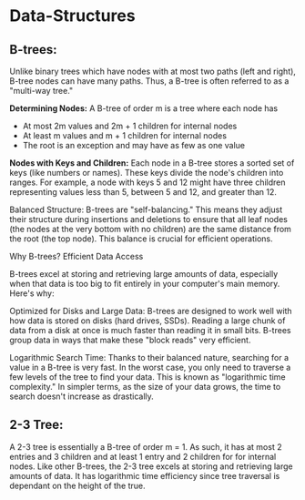 # Data-Structures

## B-trees:

Unlike binary trees which have nodes with at most two paths (left and right), B-tree nodes can have many paths. Thus, a B-tree is often referred to as a "multi-way tree."

**Determining Nodes:** A B-tree of order m is a tree where each node has
- At most 2m values and 2m + 1 children for internal nodes
- At least m values and m + 1 children for internal nodes
- The root is an exception and may have as few as one value

**Nodes with Keys and Children:** Each node in a B-tree stores a sorted set of keys (like numbers or names).  These keys divide the node's children into ranges. For example, a node with keys 5 and 12 might have three children representing values less than 5, between 5 and 12, and greater than 12.

Balanced Structure: B-trees are "self-balancing."  This means they adjust their structure during insertions and deletions to ensure that all leaf nodes (the nodes at the very bottom with no children) are the same distance from the root (the top node). This balance is crucial for efficient operations.

Why B-trees? Efficient Data Access

B-trees excel at storing and retrieving large amounts of data, especially when that data is too big to fit entirely in your computer's main memory. Here's why:

Optimized for Disks and Large Data:  B-trees are designed to work well with how data is stored on disks (hard drives, SSDs). Reading a large chunk of data from a disk at once is much faster than reading it in small bits. B-trees group data in ways that make these "block reads" very efficient.

Logarithmic Search Time: Thanks to their balanced nature, searching for a value in a B-tree is very fast. In the worst case, you only need to traverse a few levels of the tree to find your data. This is known as "logarithmic time complexity."  In simpler terms, as the size of your data grows, the time to search doesn't increase as drastically.

## 2-3 Tree: 
A 2-3 tree is essentially a B-tree of order m = 1. As such, it has at most 2 entries and 3 children and at least 1 entry and 2 children for for internal nodes. 
Like other B-trees, the 2-3 tree excels at storing and retrieving large amounts of data. 
It has logarithmic time efficiency since tree traversal is dependant on the height of the true. 
